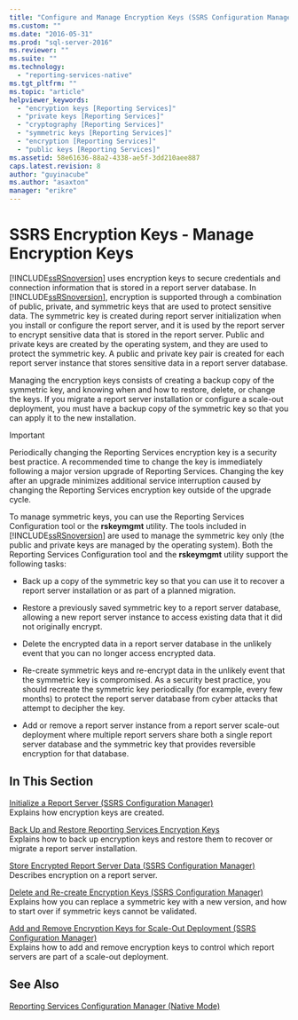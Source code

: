 ```yaml
---
title: "Configure and Manage Encryption Keys (SSRS Configuration Manager) | Microsoft Docs"
ms.custom: ""
ms.date: "2016-05-31"
ms.prod: "sql-server-2016"
ms.reviewer: ""
ms.suite: ""
ms.technology: 
  - "reporting-services-native"
ms.tgt_pltfrm: ""
ms.topic: "article"
helpviewer_keywords: 
  - "encryption keys [Reporting Services]"
  - "private keys [Reporting Services]"
  - "cryptography [Reporting Services]"
  - "symmetric keys [Reporting Services]"
  - "encryption [Reporting Services]"
  - "public keys [Reporting Services]"
ms.assetid: 58e61636-88a2-4338-ae5f-3dd210aee887
caps.latest.revision: 8
author: "guyinacube"
ms.author: "asaxton"
manager: "erikre"
---
```

# SSRS Encryption Keys - Manage Encryption Keys
  [!INCLUDE[ssRSnoversion](../../includes/ssrsnoversion-md.md)] uses encryption keys to secure credentials and connection information that is stored in a report server database. In [!INCLUDE[ssRSnoversion](../../includes/ssrsnoversion-md.md)], encryption is supported through a combination of public, private, and symmetric keys that are used to protect sensitive data. The symmetric key is created during report server initialization when you install or configure the report server, and it is used by the report server to encrypt sensitive data that is stored in the report server. Public and private keys are created by the operating system, and they are used to protect the symmetric key. A public and private key pair is created for each report server instance that stores sensitive data in a report server database.  
  
 Managing the encryption keys consists of creating a backup copy of the symmetric key, and knowing when and how to restore, delete, or change the keys. If you migrate a report server installation or configure a scale-out deployment, you must have a backup copy of the symmetric key so that you can apply it to the new installation.  
  
> [!IMPORTANT]  
>  Periodically changing the Reporting Services encryption key is a security best practice. A recommended time to change the key is immediately following a major version upgrade of Reporting Services. Changing the key after an upgrade minimizes additional service interruption caused by changing the Reporting Services encryption key outside of the upgrade cycle.  
  
 To manage symmetric keys, you can use the Reporting Services Configuration tool or the **rskeymgmt** utility. The tools included in [!INCLUDE[ssRSnoversion](../../includes/ssrsnoversion-md.md)] are used to manage the symmetric key only (the public and private keys are managed by the operating system). Both the Reporting Services Configuration tool and the **rskeymgmt** utility support the following tasks:  
  
-   Back up a copy of the symmetric key so that you can use it to recover a report server installation or as part of a planned migration.  
  
-   Restore a previously saved symmetric key to a report server database, allowing a new report server instance to access existing data that it did not originally encrypt.  
  
-   Delete the encrypted data in a report server database in the unlikely event that you can no longer access encrypted data.  
  
-   Re-create symmetric keys and re-encrypt data in the unlikely event that the symmetric key is compromised. As a security best practice, you should recreate the symmetric key periodically (for example, every few months) to protect the report server database from cyber attacks that attempt to decipher the key.  
  
-   Add or remove a report server instance from a report server scale-out deployment where multiple report servers share both a single report server database and the symmetric key that provides reversible encryption for that database.  
  
## In This Section  
 [Initialize a Report Server &#40;SSRS Configuration Manager&#41;](../../reporting-services/install-windows/ssrs-encryption-keys-initialize-a-report-server.md)  
 Explains how encryption keys are created.  
  
 [Back Up and Restore Reporting Services Encryption Keys](../../reporting-services/install-windows/ssrs-encryption-keys-back-up-and-restore-encryption-keys.md)  
 Explains how to back up encryption keys and restore them to recover or migrate a report server installation.  
  
 [Store Encrypted Report Server Data &#40;SSRS Configuration Manager&#41;](../../reporting-services/install-windows/ssrs-encryption-keys-store-encrypted-report-server-data.md)  
 Describes encryption on a report server.  
  
 [Delete and Re-create Encryption Keys  &#40;SSRS Configuration Manager&#41;](../../reporting-services/install-windows/ssrs-encryption-keys-delete-and-re-create-encryption-keys.md)  
 Explains how you can replace a symmetric key with a new version, and how to start over if symmetric keys cannot be validated.  
  
 [Add and Remove Encryption Keys for Scale-Out Deployment &#40;SSRS Configuration Manager&#41;](../../reporting-services/install-windows/add-and-remove-encryption-keys-for-scale-out-deployment.md)  
 Explains how to add and remove encryption keys to control which report servers are part of a scale-out deployment.  
  
## See Also  
[Reporting Services Configuration Manager (Native Mode)](../../reporting-services/install-windows/reporting-services-configuration-manager-native-mode.md)